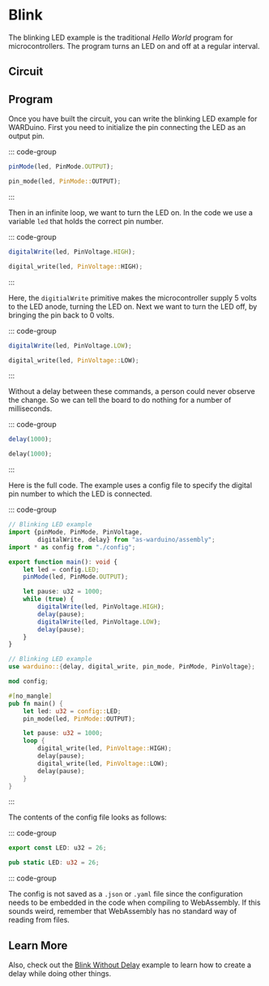 # Blink

The blinking LED example is the traditional _Hello World_ program for microcontrollers.
The program turns an LED on and off at a regular interval.

## Circuit

## Program

Once you have built the circuit, you can write the blinking LED example for WARDuino.
First you need to initialize the pin connecting the LED as an output pin.

::: code-group
```ts [AS]
pinMode(led, PinMode.OUTPUT);
```
```rust [Rust]
pin_mode(led, PinMode::OUTPUT);
```
:::

Then in an infinite loop, we want to turn the LED on.
In the code we use a variable `led` that holds the correct pin number.

::: code-group
```ts [AS]
digitalWrite(led, PinVoltage.HIGH);
```
```rust [Rust]
digital_write(led, PinVoltage::HIGH);
```
:::

Here, the `digitialWrite` primitive makes the microcontroller supply 5 volts to the LED anode, turning the LED on.
Next we want to turn the LED off, by bringing the pin back to 0 volts.

::: code-group
```ts [AS]
digitalWrite(led, PinVoltage.LOW);
```
```rust [Rust]
digital_write(led, PinVoltage::LOW);
```
:::

Without a delay between these commands, a person could never observe the change.
So we can tell the board to do nothing for a number of milliseconds.

::: code-group
```ts [AS]
delay(1000);
```
```rust [Rust]
delay(1000);
```
:::

Here is the full code.
The example uses a config file to specify the digital pin number to which the LED is connected.

::: code-group
```ts [AS]
// Blinking LED example
import {pinMode, PinMode, PinVoltage,
        digitalWrite, delay} from "as-warduino/assembly";
import * as config from "./config";

export function main(): void {
    let led = config.LED;
    pinMode(led, PinMode.OUTPUT);

    let pause: u32 = 1000;
    while (true) {
        digitalWrite(led, PinVoltage.HIGH);
        delay(pause);
        digitalWrite(led, PinVoltage.LOW);
        delay(pause);
    }
}
```

```rust [Rust]
// Blinking LED example
use warduino::{delay, digital_write, pin_mode, PinMode, PinVoltage};

mod config;

#[no_mangle]
pub fn main() {
    let led: u32 = config::LED;
    pin_mode(led, PinMode::OUTPUT);

    let pause: u32 = 1000;
    loop {
        digital_write(led, PinVoltage::HIGH);
        delay(pause);
        digital_write(led, PinVoltage::LOW);
        delay(pause);
    }
}
```
:::

The contents of the config file looks as follows:

::: code-group
```ts [AS]
export const LED: u32 = 26;
```

```rust [Rust]
pub static LED: u32 = 26;
```
::: code-group

The config is not saved as a `.json` or `.yaml` file since the configuration needs to be embedded in the code when compiling to WebAssembly. If this sounds weird, remember that WebAssembly has no standard way of reading from files.

## Learn More

Also, check out the [Blink Without Delay](./blink-without-delay.md) example to learn how to create a delay while doing other things.

